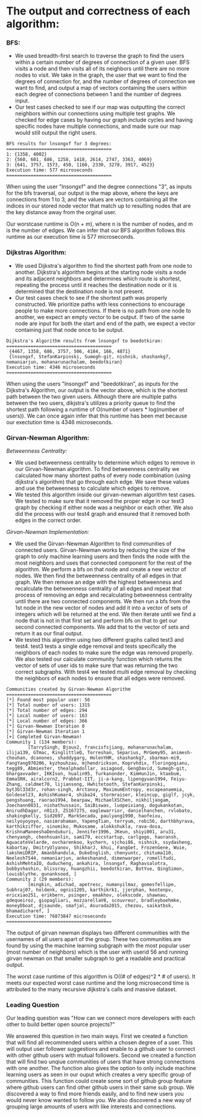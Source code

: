 # The output and correctness of each algorithm:
### BFS: ###

- We used breadth-first search to traverse the graph to find the users within a certain number of degrees of connection of a given user. BFS visits a node and then visits all of its neighbors until there are no more nodes to visit. We take in the graph, the user that we want to find the degrees of connection for, and the number of degrees of connection we want to find, and output a map of vectors containing the users within each degree of connections between 1 and the number of degrees input.
- Our test cases checked to see if our map was outputting the correct neighbors within our connections using multiple test graphs. We checked for edge cases by having our graph include cycles and having specific nodes have multiple connections, and made sure our map would still output the right users.

```
BFS results for lnsongxf for 3 degrees:
=======================================
1: {1358, 4002}
2: {560, 601, 686, 1258, 1418, 2614, 2747, 3363, 4069}
3: {641, 3757, 1573, 450, 1160, 2330, 3278, 3917, 4523}
Execution time: 577 microseconds
=======================================
```

When using the user "lnsongxf" and the degree connections "3", as inputs for the bfs traversal, our output is the map above, where the keys are connections from 1 to 3, and the values are vectors containing all the indices in our stored node vector that match up to resulting nodes that are the key distance away from the orginal user.

Our worstcase runtime is O(n + m), where n is the number of nodes, and m is the number of edges. We can infer that our BFS algorithm follows this runtime as our execution time is 577 microseconds.


### Dijkstras Algorithm: ###

- We used Dijkstra's algorithm to find the shortest path from one node to another. Dijkstra's algorithm begins at the starting node visits a node and its adjacent neighbors and determines which route is shortest, repeating the process until it reaches the destination node or it is determined that the destination node is not present. 
- Our test cases check to see if the shortest path was properly constructed. We prioritize paths with less connections to encourage people to make more connections. If there is no path from one node to another, we expect an empty vector to be output. If two of the same node are input for both the start and end of the path, we expect a vector containing just that node once to be output.

```
Dijkstra's Algorithm results from lnsongxf to beedotkiran:
=======================================
 {4467, 1358, 686, 3757, 506, 4184, 166, 4871}
 {lnsongxf, StefanKarpinski, Sumegh-git, nishnik, shashankg7, nemaniarjun, mohanarunachalam, beedotkiran}
Execution time: 4346 microseconds
=======================================
```

When using the users "lnsongxf" and "beedotkiran", as inputs for the Dijkstra's Algorithm, our output is the vector above, which is the shortest path between the two given users. Although there are multiple paths between the two users, dikjstra's utilizes a priority queue to find the shortest path following a runtime of O(number of users * log(number of users)). We can once again infer that this runtime has been met because our exectution time is 4346 microseconds.


### Girvan-Newman Algorithm: ###

 *Betweenness Centrality:*

- We used betweenness centrality to determine which edges to remove in our Girvan-Newman algorithm. To find betweenness centrality we calculated how many shortest paths of every node combination (using dijkstra's algorithm) that go through each edge. We save these values and use the betweenness to calculate which edges to remove.
- We tested this algorithm inside our girvan-newman algorithm test cases. We tested to make sure that it removed the proper edge in our test3 graph by checking if either node was a neighbor or each other. We also did the process with our test4 graph and ensured that it removed both edges in the correct order.

 *Girvan-Newman Implementation:*
 
- We used the Girvan-Newman Algorithm to find communities of connected users. Girvan-Newman works by reducing the size of the graph to only machine learning users and then finds the node with the most neighbors and uses that connected component for the rest of the algorithm. We perform a bfs on that node and create a new vector of nodes. We then find the betweenness centrality of all edges in that graph. We then remove an edge with the highest betweenness and recalculate the betweenness centrality of all edges and repeat that process of removing an edge and recalculating betweenness centrality until there are two connected components. We then run a bfs from the 1st node in the new vector of nodes and add it into a vector of sets of integers which will be returned at the end. We then iterate until we find a node that is not in that first set and perform bfs on that to get our second connected components. We add that to the vector of sets and return it as our final output.
- We tested this algorithm using two different graphs called test3 and test4. test3 tests a single edge removal and tests specifically the neighbors of each nodes to make sure the edge was removed properly. We also tested our calculate community function which returns the vector of sets of user ids to make sure that was returning the two correct subgraphs. With test4 we tested multi edge removal by checking the neighbors of each nodes to ensure that all edges were removed.

```
Communities created by Girvan-Newman Algorithm
=======================================
[*] Found most popular user: 56
[*] Total number of users: 1315
[*] Total number of edges: 294
[*] Local number of users: 163
[*] Local number of edges: 366
[*] Girvan-Newman Iteration 0
[*] Girvan-Newman Iteration 1
[+] Completed Girvan-Newman!
Community 1 (134 members):
        [TarrySingh, Bjoux2, francisfsjiang, mohanarunachalam, ilija139, GTmac, KinglittleQ, Torreshan, Separius, MrGemy95, animesh-chouhan, dcanones, shaddygarg, HolenYHR, shashankg7, sbarman-mi9, FangYang970206, kyzhouhzau, mjhendrickson, Koprvhdix, floringogianu, tegg89, Abmiester, thealphadollar, asiagood, GengDavid, Sumegh-git, bhargavvader, IKKIson, hualin95, furkanonder, KimHunJin, ktaebum, EmmaSRH, airalcorn2, Prabhat-IIT, ji-a-kang, lipengyuan1994, Feiyu-Zhang, caldmet70, lijiansong, Hwhitetooth, StefanKarpinski, byt3bl33d3r, rohan-singh, Arctanxy, MaximumEntropy, escapeanaemia, Goldesel23, AshishKumar4, shiba24, stormraiser, kleincup, giglf, jcyk, pengshuang, raorao1994, bearpaw, MichaelXSChen, nikhiljangam, Joechann0831, nishathussain, SaiBiswas, luopeixiang, dogukankotan, AnirudhDagar, n01z3, ZS167275, eaglewarrior, danielhanchen, rvlobato, shakingkelly, Sid2697, MarkSecada, paulyang1990, haofeixu, neilyoyoyoyo, nasimrahaman, YapengTian, terryum, robi56, darthbhyrava, karthikziffer, sinomiko, Mukosame, alokkshukla, rava-dosa, KrishnaManeeshaDendukuri, Jennifer1996, JKeun, shiyi001, aru31, chenyangh, chenhsuanlin, sam179, eccstartup, carlgogo, haoransh, AguacateVelarde, ovcharenkoo, kychern, sjchoi86, nishnik, ssydasheng, kabartay, DmitryUlyanov, ShikharJ, khui, FangGet, FrozenGene, Wuie, lakshmiDRIP, Amanbhandula, DukeEnglish, chenyuntc, chituma110, Neelesh7544, nemaniarjun, ankeshanand, dimenwarper, romellfudi, AshishMehtaIO, duducheng, ankahira, lnsongxf, Raghavsalotra, bobbyshashin, blissray, huangzhii, beedotkiran, BotYue, QingSimon, louisblythe, gunanksood, ]
Community 2 (29 members):
        [mingkin, adichad, apetresc, numanyilmaz, gomesfellipe, Subhraj07, holdenk, ognis1205, karthikrk1, jjerphan, kootenpv, ericxiao251, erikbern, psinger, emakhov, olekscode, shawnau, gdequeiroz, giopagliari, mozzarellaV8, scouvreur, bradleyboehmke, moneyDboat, djsaunde, smafjal, Asurada2015, chezou, saikatbsk, bhamadicharef, ]
Execution time: 76873847 microseconds
=======================================
```

The output of girvan newman displays two different communities with the usernames of all users apart of the group. These two communities are found by using the machine learning subgraph with the most popular user (most number of neighbors) which is the user with userid 56 and running girvan newman on that smaller subgraph to get a readable and practical output.

The worst case runtime of this algorithm is O((# of edges)^2 * # of users). It meets our expected worst case runtime and the long microsecond time is attributed to the many recursive dijkstra's calls and massive dataset.  


### Leading Question ###

Our leading question was "How can we connect more developers with each other to build better open source projects?"

We answered this question in two main ways. First we created a function that will find all recommended users within a chosen degree of a user. This will output user follower suggestions and enable to a github user to connect with other github users with mutual followers. Second we created a function that will find two unqiue communities of users that have strong connections with one another. The function also gives the option to only include machine learning users as seen in our ouput which creates a very specific group of communities. This function could create some sort of github group feature where github users can find other github users in their same sub group. We discovered a way to find more friends easily, and to find new users you would never know wanted to follow you. We also discovered a new way of grouping large amounts of users with like interests and connections.

